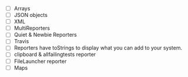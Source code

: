 - [ ] Arrays
- [ ] JSON objects
- [ ] XML
- [ ] MultiReporters
- [ ] Quiet & Newbie Reporters
- [ ] Travis
- [ ] Reporters have toStrings to display what you can add to your system.
- [ ] clipboard & allfailingtests reporter
- [ ] FileLauncher reporter
- [ ] Maps
